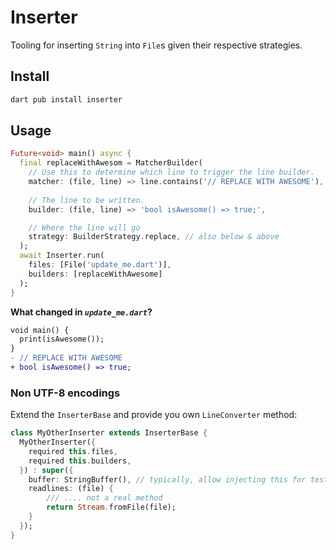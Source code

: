 # Inserter

Tooling for inserting `String` into `File`s given their respective strategies.

## Install

```sh
dart pub install inserter
```

## Usage

```dart
Future<void> main() async {
  final replaceWithAwesom = MatcherBuilder(
    // Use this to determine which line to trigger the line builder.
    matcher: (file, line) => line.contains('// REPLACE WITH AWESOME'),
    
    // The line to be written.
    builder: (file, line) => 'bool isAwesome() => true;',

    // Where the line will go
    strategy: BuilderStrategy.replace, // also below & above
  );
  await Inserter.run(
    files: [File('update_me.dart')],
    builders: [replaceWithAwesome] 
  );
}
```

**What changed in _`update_me.dart`_?**
```diff
void main() {
  print(isAwesome());
}
- // REPLACE WITH AWESOME
+ bool isAwesome() => true;
```

### Non UTF-8 encodings

Extend the `InserterBase` and provide you own `LineConverter` method:

```dart
class MyOtherInserter extends InserterBase {
  MyOtherInserter({
    required this.files,
    required this.builders,
  }) : super({
    buffer: StringBuffer(), // typically, allow injecting this for testing.
    readlines: (file) {
        /// .... not a real method
        return Stream.fromFile(file);
    }
  });
}
```
